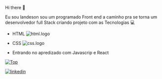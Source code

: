  Hi there 👋

Eu sou landeson sou um programado Front end a caminho pra se torna um desenvolvedor full Stack
criando projeto com as Tecnologias :computer:



- HTML <img src="https://img.shields.io/badge/HTML5-E34F26?style=for-the-badge&logo=html5&logoColor=white" alt="html.logo"/>

- CSS <img src="https://img.shields.io/badge/CSS3-1572B6?style=for-the-badge&logo=css3&logoColor=white" alt="css.logo"/>

- Entrando no apredizado com Javascrip e React

[![Top](https://github-readme-stats.vercel.app/api/top-langs/?username=landeson)](https://github.com/anuraghazra/github-readme-stats)

 <a href="https://www.linkedin.com/in/landeson-fernandes-b7b1531b4/"><img src="https://img.shields.io/badge/LinkedIn-0077B5?style=for-the-badge&logo=linkedin&logoColor=white" alt="linkedin"/></a> 
